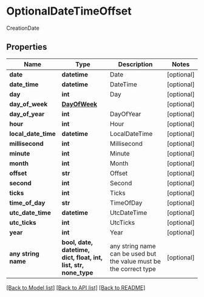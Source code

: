 # OptionalDateTimeOffset

CreationDate

## Properties
Name | Type | Description | Notes
------------ | ------------- | ------------- | -------------
**date** | **datetime** | Date | [optional] 
**date_time** | **datetime** | DateTime | [optional] 
**day** | **int** | Day | [optional] 
**day_of_week** | [**DayOfWeek**](DayOfWeek.md) |  | [optional] 
**day_of_year** | **int** | DayOfYear | [optional] 
**hour** | **int** | Hour | [optional] 
**local_date_time** | **datetime** | LocalDateTime | [optional] 
**millisecond** | **int** | Millisecond | [optional] 
**minute** | **int** | Minute | [optional] 
**month** | **int** | Month | [optional] 
**offset** | **str** | Offset | [optional] 
**second** | **int** | Second | [optional] 
**ticks** | **int** | Ticks | [optional] 
**time_of_day** | **str** | TimeOfDay | [optional] 
**utc_date_time** | **datetime** | UtcDateTime | [optional] 
**utc_ticks** | **int** | UtcTicks | [optional] 
**year** | **int** | Year | [optional] 
**any string name** | **bool, date, datetime, dict, float, int, list, str, none_type** | any string name can be used but the value must be the correct type | [optional]

[[Back to Model list]](../README.md#documentation-for-models) [[Back to API list]](../README.md#documentation-for-api-endpoints) [[Back to README]](../README.md)


